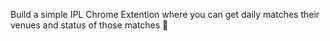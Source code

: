 Build a simple IPL Chrome Extention where you can get daily matches their venues and status of those matches 🤩

